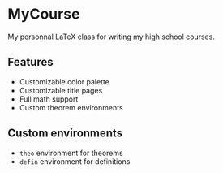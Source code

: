 # MyCourse
My personnal LaTeX class for writing my high school courses.

## Features

- Customizable color palette
- Customizable title pages
- Full math support
- Custom theorem environments

## Custom environments

- `theo` environment for theorems
- `defin` environment for definitions

